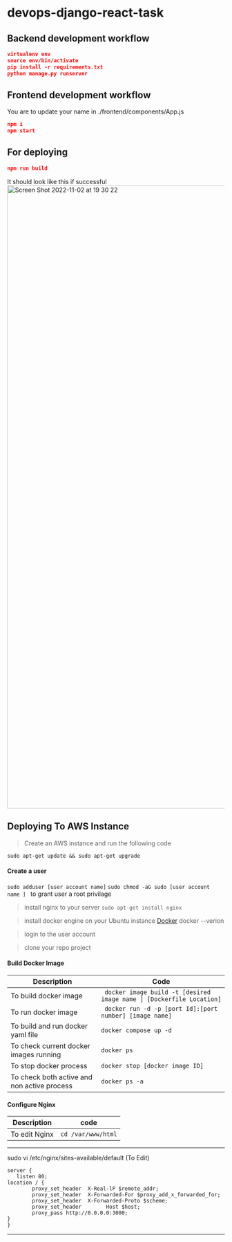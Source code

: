 # devops-django-react-task

## Backend development workflow

```json
virtualenv env
source env/bin/activate
pip install -r requirements.txt
python manage.py runserver
```

## Frontend development workflow

You are to update your name in ./frontend/components/App.js

```json
npm i
npm start
```

## For deploying

```json
npm run build
```

It should look like this if successful
<img width="1440" alt="Screen Shot 2022-11-02 at 19 30 22" src="https://user-images.githubusercontent.com/66765302/199572589-43bd05b7-95a6-455c-bc25-3cd437c95339.png">

## Deploying To AWS Instance 
> Create an AWS instance and run the following code 
```
sudo apt-get update && sudo apt-get upgrade
```
#### Create a user

``` sudo adduser [user account name] ```
```sudo chmod -aG sudo [user account name ] ```  to grant user a root privilage

> install nginx to your server 
``` sudo apt-get install nginx ```

> install docker engine on your Ubuntu instance [Docker](https://docs.docker.com/engine/install/ubuntu/)
docker --verion

> login to the user account

> clone your repo project 

#### Build Docker Image
| Description | Code |
| ----------- | ---- |
| To build docker image | ``` docker image build -t [desired image name ] [Dockerfile Location]``` |
| To run docker image | ``` docker run -d -p [port Id]:[port number] [image name]```|
| To build and run docker yaml file | ``` docker compose up -d ```|
| To check current docker images running | ``` docker ps ``` |
| To stop docker process | ``` docker stop [docker image ID] ```  |
| To check both active and non active process | ``` docker ps -a ```|

#### Configure Nginx 
| Description | code |
| ----------- | ---- |
| To edit Nginx | ```cd /var/www/html``` |
---
 sudo vi /etc/nginx/sites-available/default (To Edit)
``` 
server {
   listen 80;
location / {
        proxy_set_header  X-Real-lP $remote_addr;
        proxy_set_header  X-Forwarded-For $proxy_add_x_forwarded_for;
        proxy_set_header  X-Forwarded-Proto $scheme;
        proxy_set_header        Host $host;
        proxy_pass http://0.0.0.0:3000;
}
} 
```
---





